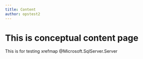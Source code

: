 ```yaml
---
title: Content
author: opstest2
---
```


# This is conceptual content page
This is for testing xrefmap @Microsoft.SqlServer.Server
